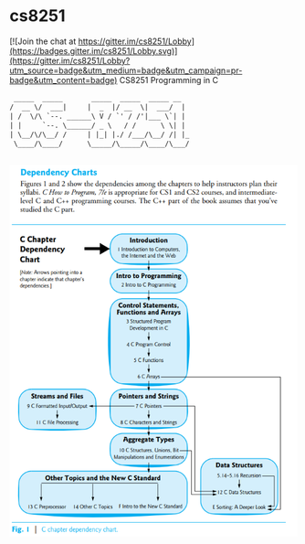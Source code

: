 # cs8251

[![Join the chat at https://gitter.im/cs8251/Lobby](https://badges.gitter.im/cs8251/Lobby.svg)](https://gitter.im/cs8251/Lobby?utm_source=badge&utm_medium=badge&utm_campaign=pr-badge&utm_content=badge)
CS8251 Programming in C

```
 _____  _____       _____  _____  _____ __  
/  __ \/  ___|     |  _  |/ __  \|  ___/  | 
| /  \/\ `--. ______\ V / `' / /'|___ \`| | 
| |     `--. \______/ _ \   / /      \ \| | 
| \__/\/\__/ /     | |_| |./ /___/\__/ /| |_
 \____/\____/      \_____/\_____/\____/\___/
                                            
```

![chart](/files/DependencyChart.png)
